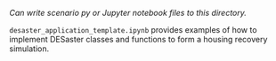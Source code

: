 
*Can write scenario py or Jupyter notebook files to this directory.*

`desaster_application_template.ipynb` provides examples of how to implement DESaster classes and functions to form a housing recovery simulation.
